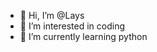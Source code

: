 - 👋 Hi, I’m @Lays
- 👀 I’m interested in coding
- 🌱 I’m currently learning python

<!---
Lays is a ✨ special ✨ repository because its `README.md` (this file) appears on your GitHub profile.
You can click the Preview link to take a look at your changes.
--->
